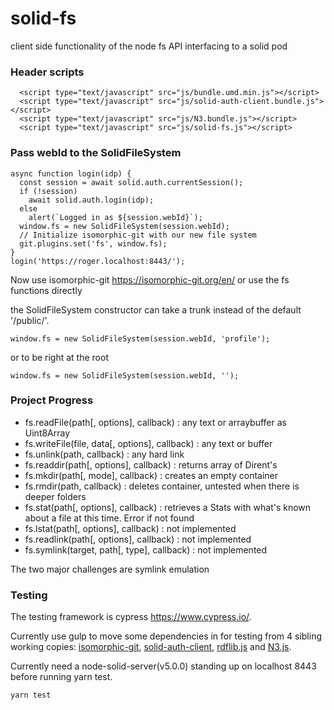 # solid-fs
client side functionality of the node fs API interfacing to a solid pod

### Header scripts
```
  <script type="text/javascript" src="js/bundle.umd.min.js"></script>
  <script type="text/javascript" src="js/solid-auth-client.bundle.js"></script>
  <script type="text/javascript" src="js/N3.bundle.js"></script>
  <script type="text/javascript" src="js/solid-fs.js"></script>

```

### Pass webId to the SolidFileSystem
```
async function login(idp) {
  const session = await solid.auth.currentSession();
  if (!session)
    await solid.auth.login(idp);
  else
    alert(`Logged in as ${session.webId}`);
  window.fs = new SolidFileSystem(session.webId);
  // Initialize isomorphic-git with our new file system
  git.plugins.set('fs', window.fs);
}
login('https://roger.localhost:8443/');        

```

Now use isomorphic-git https://isomorphic-git.org/en/ or use the fs functions directly

the SolidFileSystem constructor can take a trunk instead of the default '/public/'.

```
window.fs = new SolidFileSystem(session.webId, 'profile');
```
or to be right at the root

```
window.fs = new SolidFileSystem(session.webId, '');
```

### Project Progress


* fs.readFile(path[, options], callback) : any text or arraybuffer as Uint8Array
* fs.writeFile(file, data[, options], callback) : any text or buffer
* fs.unlink(path, callback)  : any hard link
* fs.readdir(path[, options], callback) : returns array of Dirent's
* fs.mkdir(path[, mode], callback) : creates an empty container
* fs.rmdir(path, callback)  : deletes container, untested when there is deeper folders
* fs.stat(path[, options], callback) : retrieves a Stats with what's known about a file at this time. Error if not found
* fs.lstat(path[, options], callback) : not implemented
* fs.readlink(path[, options], callback) : not implemented
* fs.symlink(target, path[, type], callback) : not implemented

The two major challenges are symlink emulation

### Testing 
The testing framework is cypress https://www.cypress.io/.

Currently use gulp to move some dependencies in for testing from 4 sibling working copies: [isomorphic-git](https://github.com/isomorphic-git/isomorphic-git), 
[solid-auth-client](https://github.com/solid/solid-auth-client), [rdflib.js](https://github.com/linkeddata/rdflib.js) and [N3.js](https://github.com/rdfjs/N3.js).

Currently need a node-solid-server(v5.0.0) standing up on localhost 8443 before running yarn test.

```
yarn test
```

